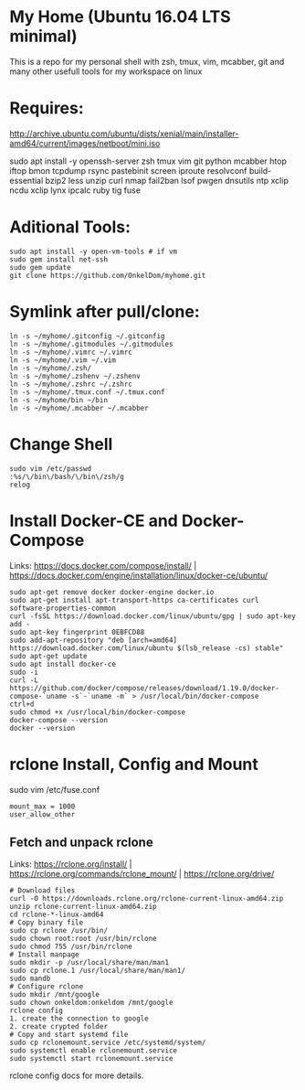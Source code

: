 # My Home (Ubuntu 16.04 LTS minimal)

This is a repo for my personal shell with zsh, tmux, vim, mcabber, git and many other usefull tools for my workspace on linux

# Requires:

http://archive.ubuntu.com/ubuntu/dists/xenial/main/installer-amd64/current/images/netboot/mini.iso

sudo apt install -y openssh-server zsh tmux vim git python mcabber htop iftop bmon tcpdump rsync pastebinit screen iproute resolvconf build-essential bzip2 less unzip curl nmap fail2ban lsof pwgen dnsutils ntp xclip ncdu xclip lynx ipcalc ruby tig fuse

# Aditional Tools:
```
sudo apt install -y open-vm-tools # if vm
sudo gem install net-ssh
sudo gem update
git clone https://github.com/OnkelDom/myhome.git
```
# Symlink after pull/clone:
```
ln -s ~/myhome/.gitconfig ~/.gitconfig
ln -s ~/myhome/.gitmodules ~/.gitmodules
ln -s ~/myhome/.vimrc ~/.vimrc
ln -s ~/myhome/.vim ~/.vim
ln -s ~/myhome/.zsh/
ln -s ~/myhome/.zshenv ~/.zshenv
ln -s ~/myhome/.zshrc ~/.zshrc
ln -s ~/myhome/.tmux.conf ~/.tmux.conf
ln -s ~/myhome/bin ~/bin
ln -s ~/myhome/.mcabber ~/.mcabber
```
# Change Shell
```
sudo vim /etc/passwd
:%s/\/bin\/bash/\/bin\/zsh/g
relog
```
# Install Docker-CE and Docker-Compose
 
Links: https://docs.docker.com/compose/install/ | https://docs.docker.com/engine/installation/linux/docker-ce/ubuntu/
``` 
sudo apt-get remove docker docker-engine docker.io
sudo apt-get install apt-transport-https ca-certificates curl software-properties-common
curl -fsSL https://download.docker.com/linux/ubuntu/gpg | sudo apt-key add -
sudo apt-key fingerprint 0EBFCD88
sudo add-apt-repository "deb [arch=amd64] https://download.docker.com/linux/ubuntu $(lsb_release -cs) stable"
sudo apt-get update
sudo apt install docker-ce
sudo -i
curl -L https://github.com/docker/compose/releases/download/1.19.0/docker-compose-`uname -s`-`uname -m` > /usr/local/bin/docker-compose 
ctrl+d
sudo chmod +x /usr/local/bin/docker-compose
docker-compose --version
docker --version
```
# rclone Install, Config and Mount
 
sudo vim /etc/fuse.conf
```
mount_max = 1000
user_allow_other
```
## Fetch and unpack rclone

Links: https://rclone.org/install/ | https://rclone.org/commands/rclone_mount/ | https://rclone.org/drive/
```
# Download files
curl -O https://downloads.rclone.org/rclone-current-linux-amd64.zip
unzip rclone-current-linux-amd64.zip
cd rclone-*-linux-amd64
# Copy binary file
sudo cp rclone /usr/bin/
sudo chown root:root /usr/bin/rclone
sudo chmod 755 /usr/bin/rclone
# Install manpage
sudo mkdir -p /usr/local/share/man/man1
sudo cp rclone.1 /usr/local/share/man/man1/
sudo mandb
# Configure rclone
sudo mkdir /mnt/google
sudo chown onkeldom:onkeldom /mnt/google
rclone config
1. create the connection to google
2. create crypted folder
# Copy and start systemd file
sudo cp rclonemount.service /etc/systemd/system/
sudo systemctl enable rclonemount.service
sudo systemctl start rclonemount.service
```
rclone config docs for more details.
